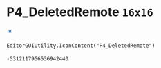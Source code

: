 # P4_DeletedRemote `16x16`
<img src="/img/P4_DeletedRemote.png" width=16 height=16>

``` CSharp
EditorGUIUtility.IconContent("P4_DeletedRemote")
```
```
-5312117956536942440
```
